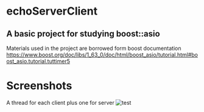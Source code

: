 # echoServerClient

A basic project for studying boost::asio
---
Materials used in the project are borrowed form boost documentation
https://www.boost.org/doc/libs/1_63_0/doc/html/boost_asio/tutorial.html#boost_asio.tutorial.tuttimer5

# Screenshots
A thread for each client plus one for server
![test](https://sun1-16.userapi.com/Ivx4J0jSr8z6CdDuOcwSNnrUtquRMPWMHZxaMw/yPVUdfjWK4A.jpg)
